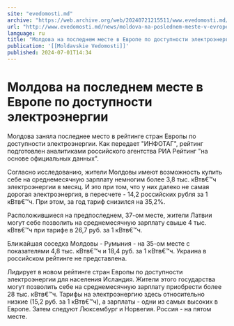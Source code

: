 ```yaml
---
site: "evedomosti.md"
archive: "https://web.archive.org/web/20240721215511/www.evedomosti.md/news/moldova-na-poslednem-meste-v-evrope-po-dostupnosti-elektroen"
url: "http://www.evedomosti.md/news/moldova-na-poslednem-meste-v-evrope-po-dostupnosti-elektroen"
language: ru
title: "Молдова на последнем месте в Европе по доступности электроэнергии"
publication: '[[Moldavskie Vedomosti]]'
published: 2024-07-01T14:34
---
```


# Молдова на последнем месте в Европе по доступности электроэнергии

Молдова заняла последнее место в рейтинге стран Европы по доступности электроэнергии. Как передает "ИНФОТАГ", рейтинг подготовлен аналитиками российского агентства РИА Рейтинг "на основе официальных данных".

Согласно исследованию, жители Молдовы имеют возможность купить себе на среднемесячную зарплату немногим более 3,8 тыс. кВтв€™ч электроэнергии в месяц. И это при том, что у них далеко не самая дорогая электроэнергия, в пересчете - 14,2 российских рубля за 1 кВтв€™ч. При этом, за год тариф снизился на 35,2%.

Расположившиеся на предпоследнем, 37-ом месте, жители Латвии могут себе позволить на среднемесячную зарплату свыше 4 тыс. кВтв€™ч при тарифе в 26,7 руб. за 1 кВтв€™ч.

Ближайшая соседка Молдовы - Румыния - на 35-ом месте с показателями 4,8 тыс. кВтв€™ч и 18,4 руб. за 1 кВтв€™ч. Украина в российском рейтинге не представлена.

Лидирует в новом рейтинге стран Европы по доступности электроэнергии для населения Исландия. Жители этого государства могут позволить себе на среднемесячную зарплату приобрести более 28 тыс. кВтв€™ч. Тарифы на электроэнергию здесь относительно низкие (15,2 руб. за 1 кВтв€™ч), а зарплаты - одни из самых высоких в Европе. Затем следуют Люксембург и Норвегия. Россия - на пятом месте.